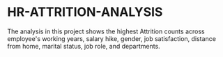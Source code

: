 # HR-ATTRITION-ANALYSIS
The analysis in this project shows the highest Attrition counts across employee's working years, salary hike, gender, job satisfaction, distance from home, marital status, job role, and departments.
